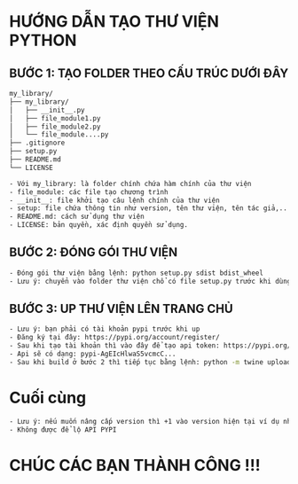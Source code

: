 # HƯỚNG DẪN TẠO THƯ VIỆN PYTHON 

## BƯỚC 1: TẠO FOLDER THEO CẤU TRÚC DƯỚI ĐÂY

```bash
my_library/
├── my_library/
│   ├── __init__.py
│   ├── file_module1.py
│   ├── file_module2.py
│   └── file_module....py
├── .gitignore 
├── setup.py
├── README.md
└── LICENSE

- Với my_library: là folder chính chứa hàm chính của thư viện
- file_module: các file tạo chương trình 
- __init__: file khởi tạo câu lệnh chính của thư viện
- setup: file chứa thông tin như version, tên thư viện, tên tác giả,...
- README.md: cách sử dụng thư viện 
- LICENSE: bản quyền, xác định quyền sử dụng.
```

## BƯỚC 2: ĐÓNG GÓI THƯ VIỆN 

```bash
- Đóng gói thư viện bằng lệnh: python setup.py sdist bdist_wheel
- Lưu ý: chuyển vào folder thư viện chổ có file setup.py trước khi dùng lệnh
```

## BƯỚC 3: UP THƯ VIỆN LÊN TRANG CHỦ 

```bash
- Lưu ý: bạn phải có tài khoản pypi trước khi up 
- Đăng ký tại đây: https://pypi.org/account/register/
- Sau khi tạo tài khoản thì vào đây để tạo api token: https://pypi.org/manage/account/ 
- Api sẽ có dạng: pypi-AgEIcHlwaS5vcmcC...
- Sau khi build ở bước 2 thì tiếp tục bằng lệnh: python -m twine upload dist/* --username __token__ --password <API_token_của_bạn>
```

# Cuối cùng 
```bash
- Lưu ý: nếu muốn nâng cấp version thì +1 vào version hiện tại ví dụ như 0.2.1 thành 0.2.2 thay lẫn trong file 'setup' và 'init'
- Không được để lộ API PYPI
```
# CHÚC CÁC BẠN THÀNH CÔNG !!!
